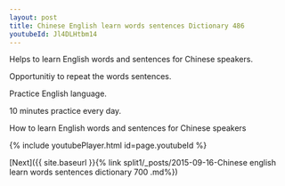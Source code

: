 ```yaml
---
layout: post
title: Chinese English learn words sentences Dictionary 486 
youtubeId: Jl4DLHtbm14
---
```

 
 
Helps to learn English words and sentences for Chinese speakers.

Opportunitiy to repeat the words sentences. 

Practice English language. 
 
10 minutes practice every day. 
 
How to learn English words and sentences for Chinese speakers 
 
{% include youtubePlayer.html id=page.youtubeId %}
 
 
[Next]({{ site.baseurl }}{% link  split1/_posts/2015-09-16-Chinese english learn words sentences dictionary 700 .md%})
 

